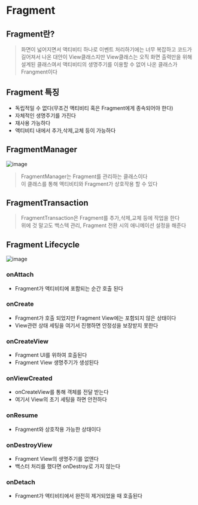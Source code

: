 # Fragment

## Fragment란?
>화면이 넓어지면서 액티비티 하나로 이벤트 처리하기에는 너무 복잡하고 코드가 길어져서
>나온 대안이 View클래스지만 View클래스는 오직 화면 출력만을 위해 설계된 클래스여서 액티비티의 생명주기를 이용할 수 없어 나온 클래스가 Frangment이다

## Fragment 특징
* 독립적일 수 없다(무조건 액티비티 혹은 Fragment에게 종속되어야 한다)
* 자체적인 생명주기를 가진다
* 재사용 가능하다
* 액티비티 내에서 추가,삭제,교체 등이 가능하다

## FragmentManager
![image](https://github.com/oheunchan07/TIL/assets/131967057/112546f9-83a7-4d4b-89f9-29c5d6782a68)
>FragmentManager는 Fragment를 관리하는 클래스이다  
>이 클래스를 통해 액티비티와 Fragment가 상호작용 할 수 있다

## FragmentTransaction
>FragmentTransaction은 Fragment를 추가,삭제,교체 등에 작업을 한다  
>위에 것 말고도 백스텍 관리, Fragment 전환 시의 애니메이션 설정을 해준다

## Fragment Lifecycle
![image](https://github.com/oheunchan07/TIL/assets/131967057/898d6be5-cf43-4373-b75d-bbd202d0c889)

### onAttach
* Fragment가 액티비티에 포함되는 순간 호출 된다

### onCreate
* Fragment가 호출 되었지만 Fragment View에는 포함되지 않은 상태이다
* View관련 상태 세팅을 여기서 진행하면 안정성을 보장받지 못한다

### onCreateView
* Fragment UI를 위하여 호출된다
* Fragment View 생명주기가 생성된다

### onViewCreated
* onCreateView를 통해 객체를 전달 받는다
* 여기서 View의 초기 세팅을 하면 안전하다

### onResume
* Fragment와 상호작용 가능한 상태이다

### onDestroyView
* Fragment View의 생명주기를 없앤다
* 백스터 처리를 했다면 onDestroy로 가지 않는다

### onDetach
* Fragment가 액티비티에서 완전히 제거되었을 때 호출된다